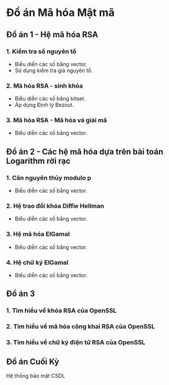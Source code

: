 # Đồ án Mã hóa Mật mã

## Đồ án 1 - Hệ mã hóa RSA

### 1. Kiểm tra số nguyên tố

- Biểu diễn các số bằng vector.
- Sử dụng kiểm tra giả nguyên tố.

### 2. Mã hóa RSA - sinh khóa

- Biểu diễn các số bằng bitset.
- Áp dụng Định lý Bezout.

### 3. Mã hóa RSA - Mã hóa và giải mã

- Biểu diễn các số bằng vector.

## Đồ án 2 - Các hệ mã hóa dựa trên bài toán Logarithm rời rạc

### 1. Căn nguyên thủy modulo p

- Biểu diễn các số bằng vector.

### 2. Hệ trao đổi khóa Diffie Hellman

- Biểu diễn các số bằng vector.

### 3. Hệ mã hóa ElGamal

- Biểu diễn các số bằng vector.

### 4. Hệ chữ ký ElGamal

- Biểu diễn các số bằng vector.

## Đồ án 3

### 1. Tìm hiểu về khóa RSA của OpenSSL

### 2. Tìm hiểu về mã hóa công khai RSA của OpenSSL

### 3. Tìm hiểu về chữ ký điện tử RSA của OpenSSL

## Đồ án Cuối Kỳ

Hệ thống bảo mật CSDL
